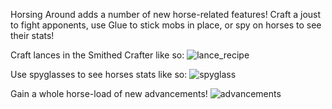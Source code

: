 Horsing Around adds a number of new horse-related features! Craft a joust to fight apponents, use Glue to stick mobs in place, or spy on horses to see their stats!

Craft lances in the Smithed Crafter like so:
![lance_recipe](https://github.com/RagtimeGal/Horsing-Around/assets/45372869/d41e3c53-baf4-4a3e-9059-a1ee11751935)

Use spyglasses to see horses stats like so:
![spyglass](https://github.com/RagtimeGal/Horsing-Around/assets/45372869/b924108f-42de-41ce-9509-cc7ed02f4107)

Gain a whole horse-load of new advancements!
![advancements](https://github.com/RagtimeGal/Horsing-Around/assets/45372869/cffc78de-351f-4168-831a-de0202f57b87)
